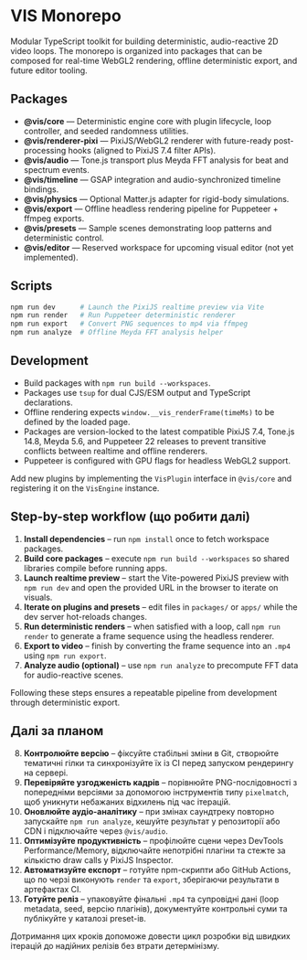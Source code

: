 # VIS Monorepo

Modular TypeScript toolkit for building deterministic, audio-reactive 2D video loops. The monorepo is organized into packages that can be composed for real-time WebGL2 rendering, offline deterministic export, and future editor tooling.

## Packages

- **@vis/core** — Deterministic engine core with plugin lifecycle, loop controller, and seeded randomness utilities.
- **@vis/renderer-pixi** — PixiJS/WebGL2 renderer with future-ready post-processing hooks (aligned to PixiJS 7.4 filter APIs).
- **@vis/audio** — Tone.js transport plus Meyda FFT analysis for beat and spectrum events.
- **@vis/timeline** — GSAP integration and audio-synchronized timeline bindings.
- **@vis/physics** — Optional Matter.js adapter for rigid-body simulations.
- **@vis/export** — Offline headless rendering pipeline for Puppeteer + ffmpeg exports.
- **@vis/presets** — Sample scenes demonstrating loop patterns and deterministic control.
- **@vis/editor** — Reserved workspace for upcoming visual editor (not yet implemented).

## Scripts

```bash
npm run dev      # Launch the PixiJS realtime preview via Vite
npm run render   # Run Puppeteer deterministic renderer
npm run export   # Convert PNG sequences to mp4 via ffmpeg
npm run analyze  # Offline Meyda FFT analysis helper
```

## Development

- Build packages with `npm run build --workspaces`.
- Packages use `tsup` for dual CJS/ESM output and TypeScript declarations.
- Offline rendering expects `window.__vis_renderFrame(timeMs)` to be defined by the loaded page.
- Packages are version-locked to the latest compatible PixiJS 7.4, Tone.js 14.8, Meyda 5.6, and Puppeteer 22 releases to prevent transitive conflicts between realtime and offline renderers.
- Puppeteer is configured with GPU flags for headless WebGL2 support.

Add new plugins by implementing the `VisPlugin` interface in `@vis/core` and registering it on the `VisEngine` instance.

## Step-by-step workflow (що робити далі)

1. **Install dependencies** – run `npm install` once to fetch workspace packages.
2. **Build core packages** – execute `npm run build --workspaces` so shared libraries compile before running apps.
3. **Launch realtime preview** – start the Vite-powered PixiJS preview with `npm run dev` and open the provided URL in the browser to iterate on visuals.
4. **Iterate on plugins and presets** – edit files in `packages/` or `apps/` while the dev server hot-reloads changes.
5. **Run deterministic renders** – when satisfied with a loop, call `npm run render` to generate a frame sequence using the headless renderer.
6. **Export to video** – finish by converting the frame sequence into an `.mp4` using `npm run export`.
7. **Analyze audio (optional)** – use `npm run analyze` to precompute FFT data for audio-reactive scenes.

Following these steps ensures a repeatable pipeline from development through deterministic export.

## Далі за планом

8. **Контролюйте версію** – фіксуйте стабільні зміни в Git, створюйте тематичні гілки та синхронізуйте їх із CI перед запуском рендерингу на сервері.
9. **Перевіряйте узгодженість кадрів** – порівнюйте PNG-послідовності з попередніми версіями за допомогою інструментів типу `pixelmatch`, щоб уникнути небажаних відхилень під час ітерацій.
10. **Оновлюйте аудіо-аналітику** – при змінах саундтреку повторно запускайте `npm run analyze`, кешуйте результат у репозиторії або CDN і підключайте через `@vis/audio`.
11. **Оптимізуйте продуктивність** – профілюйте сцени через DevTools Performance/Memory, відключайте непотрібні плагіни та стежте за кількістю draw calls у PixiJS Inspector.
12. **Автоматизуйте експорт** – готуйте npm-скрипти або GitHub Actions, що по черзі виконують `render` та `export`, зберігаючи результати в артефактах CI.
13. **Готуйте реліз** – упаковуйте фінальні `.mp4` та супровідні дані (loop metadata, seed, версію плагінів), документуйте контрольні суми та публікуйте у каталозі preset-ів.

Дотримання цих кроків допоможе довести цикл розробки від швидких ітерацій до надійних релізів без втрати детермінізму.
